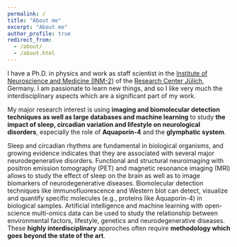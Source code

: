```yaml
---
permalink: /
title: "About me"
excerpt: "About me"
author_profile: true
redirect_from: 
  - /about/
  - /about.html
---
```


I have a Ph.D. in physics and work as staff scientist in the [Institute of Neuroscience and Medicine (INM-2)](https://www.fz-juelich.de/en/inm/inm-2) of the [Research Center Jülich](https://www.fz-juelich.de/en), Germany. I am passionate to learn new things, and so I like very much the interdisciplinary aspects which are a significant part of my work.

My major research interest is using **imaging and biomolecular detection techniques as well as large databases and machine learning** to study **the impact of sleep, circadian variation and lifestyle on neurological disorders**, especially the role of **Aquaporin-4** and the **glymphatic system**. 

Sleep and circadian rhythms are fundamental in biological organisms, and growing evidence indicates that they are associated with several major neurodegenerative disorders. Functional and structural neuroimaging with positron emission tomography (PET) and magnetic resonance imaging (MRI) allows to study the effect of sleep on the brain as well as to image biomarkers of neurodegenerative diseases. Biomolecular detection techniques like immunofluorescence and Western blot can detect, visualize and quantify specific molecules (e.g., proteins like Aquaporin-4) in biological samples. Artificial intelligence and machine learning with open-science multi-omics data can be used to study the relationship between environmental factors, lifestyle, genetics and neurodegenerative diseases. These **highly interdisciplinary** approches often require **methodology which goes beyond the state of the art**.

